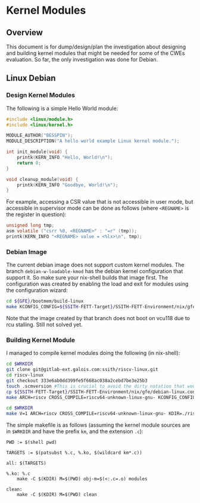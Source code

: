 # Kernel Modules

## Overview

This document is for dump/design/plan the investigation about designing and building kernel modules that might be needed for some of the CWEs evaluation. So far, the only investigation was done for Debian.

## Linux Debian

### Design Kernel Modules

The following is a simple Hello World module:
```c
#include <linux/module.h>
#include <linux/kernel.h>

MODULE_AUTHOR("BESSPIN");
MODULE_DESCRIPTION("A hello world example Linux kernel module.");

int init_module(void) {
    printk(KERN_INFO "Hello, World!\n");
    return 0;
}

void cleanup_module(void) {
    printk(KERN_INFO "Goodbye, World!\n");
}
```

For example, accessing a CSR value that is not accessible in user mode, but accessible in supervisor mode can be done as follows (where `<REGNAME>` is the register in question):
```c
unsigned long tmp;
asm volatile ("csrr %0, <REGNAME>" : "=r" (tmp));
printk(KERN_INFO "<REGNAME> value = <%lx>\n", tmp);
```

### Debian Image 

The current debian image does not support custom kernel modules. The branch `debian-w-loadable-kmod` has the debian kernel configuration that support it. So make sure your nix-shell builds that image first. The configuration was created by enabling the load and exit for modules using the configuration wizard:
```bash
cd ${GFE}/bootmem/build-linux
make KCONFIG_CONFIG=${SSITH-FETT-Target}/SSITH-FETT-Environment/nix/gfe/debian-linux.config ARCH=riscv menuconfig
```

Note that the image created by that branch does not boot on vcu118 due to rcu stalling. Still not solved yet.


### Building Kernel Module

I managed to compile kernel modules doing the following (in nix-shell):

```bash
cd $WRKDIR
git clone git@gitlab-ext.galois.com:ssith/riscv-linux.git
cd riscv-linux
git checkout 333e6ab0dd399fe5f668ac038a2cebd7be3e25b3
touch .scmversion #This is crucial to avoid the dirty notation that would lead to kernel version mismatch
cp ${SSITH-FETT-Target}/SSITH-FETT-Environment/nix/gfe/debian-linux.config nix-debian.config
make ARCH=riscv CROSS_COMPILE=riscv64-unknown-linux-gnu- KCONFIG_CONFIG=./debian-nix.config modules_prepare

cd $WRKDIR
make V=1 ARCH=riscv CROSS_COMPILE=riscv64-unknown-linux-gnu- KDIR=./riscv-linux
```

The simple makefile is as follows (assuming the kernel module sources are in `$WRKDIR` and have the prefix `km`, and the extension `.c`): 

```make
PWD := $(shell pwd)

TARGETS := $(patsubst %.c, %.ko, $(wildcard km*.c))

all: $(TARGETS)

%.ko: %.c
    make -C $(KDIR) M=$(PWD) obj-m=$(<:.c=.o) modules

clean:
    make -C $(KDIR) M=$(PWD) clean
```